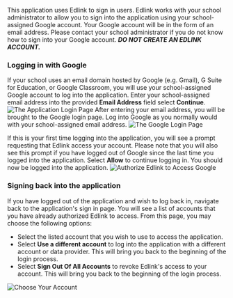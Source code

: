 This application uses Edlink to sign in users. Edlink works with your school administrator to allow you to sign into the application using your school-assigned Google account. Your Google account will be in the form of an email address. Please contact your school administrator if you do not know how to sign into your Google account. ***DO NOT CREATE AN EDLINK ACCOUNT.***

### Logging in with Google
If your school uses an email domain hosted by Google (e.g. Gmail), G Suite for Education, or Google Classroom, you will use your school-assigned Google account to log into the application. Enter your school-assigned email address into the provided **Email Address** field select **Continue**.
<img class="block" src="/documentation/media/dashboard/school/log-in-screen.jpg" alt="The Application Login Page" />
After entering your email address, you will be brought to the Google login page. Log into Google as you normally would with your school-assigned email address.
<img class="block" src="/documentation/media/dashboard/school/google-login.jpg" alt="The Google Login Page" />

If this is your first time logging into the application, you will see a prompt requesting that Edlink access your account. Please note that you will also see this prompt if you have logged out of Google since the last time you logged into the application. Select **Allow** to continue logging in. You should now be logged into the application.
<img class="block" src="/documentation/media/dashboard/school/google-authorize.jpg" alt="Authorize Edlink to Access Google" />

### Signing back into the application
If you have logged out of the application and wish to log back in, navigate back to the application's sign in page. You will see a list of accounts that you have already authorized Edlink to access.
From this page, you may choose the following options:
- Select the listed account that you wish to use to access the application.
- Select **Use a different account** to log into the application with a different account or data provider. This will bring you back to the beginning of the login process.
- Select **Sign Out Of All Accounts** to revoke Edlink's access to your account. This will bring you back to the beginning of the login process.
<img class="block" src="/documentation/media/dashboard/school/google-choose-account.jpg" alt="Choose Your Account" />